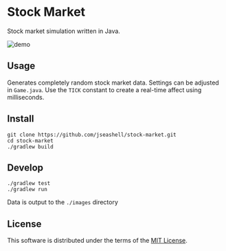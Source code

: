 # Stock Market

Stock market simulation written in Java.

![demo](https://media.giphy.com/media/oTK6bbeSJFEJJIdbv8/giphy.gif)

## Usage

Generates completely random stock market data. Settings can be adjusted in `Game.java`. Use the `TICK` constant to create a real-time affect using milliseconds.

## Install

```shell
git clone https://github.com/jseashell/stock-market.git
cd stock-market
./gradlew build
```

## Develop
```shell
./gradlew test
./gradlew run
```

Data is output to the `./images` directory

## License

This software is distributed under the terms of the [MIT License](/LICENSE).
